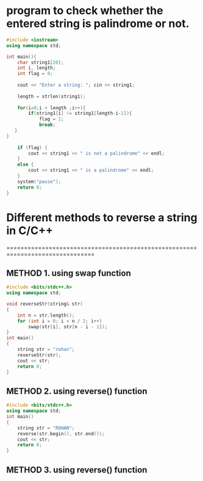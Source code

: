 



# program to check whether the entered string is palindrome or not.


```cpp
#include <iostream>
using namespace std;

int main(){
    char string1[20];
    int i, length;
    int flag = 0;
    
    cout << "Enter a string: "; cin >> string1;
    
    length = strlen(string1);
    
    for(i=0;i < length ;i++){
        if(string1[i] != string1[length-i-1]){
            flag = 1;
            break;
   }
}
    
    if (flag) {
        cout << string1 << " is not a palindrome" << endl; 
    }    
    else {
        cout << string1 << " is a palindrome" << endl; 
    }
    system("pause");
    return 0;
}
```


# Different methods to reverse a string in C/C++

===============================================================================


## METHOD 1. using swap function
```cpp
#include <bits/stdc++.h> 
using namespace std; 

void reverseStr(string& str) 
{ 
	int n = str.length(); 
	for (int i = 0; i < n / 2; i++) 
		swap(str[i], str[n - i - 1]); 
} 
int main() 
{ 
	string str = "rohan"; 
	reverseStr(str); 
	cout << str; 
	return 0; 
} 

```
## METHOD 2. using reverse() function

```cpp
#include <bits/stdc++.h> 
using namespace std; 
int main() 
{ 
	string str = "ROHAN"; 
	reverse(str.begin(), str.end()); 
    cout << str; 
	return 0; 
} 
```
## METHOD 3. using reverse() function
```cpp

```
